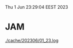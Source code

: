 Thu  1 Jun 23:29:04 EEST 2023
# JAM
<a href='./cache/202306/01_23.log'>./cache/202306/01_23.log</a>
